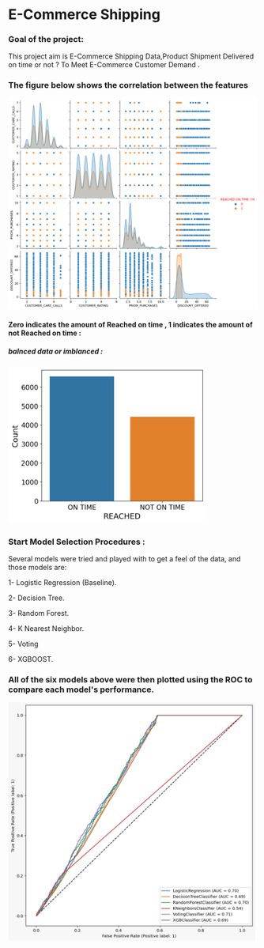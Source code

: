 # E-Commerce Shipping

### Goal of the project:
This project aim is E-Commerce Shipping Data,Product Shipment Delivered on time or not ? To Meet E-Commerce Customer Demand .


### The figure below shows the correlation between the features

<img src="https://github.com/hanaaalqarni5/E-Commerce_Classification/blob/main/correlation.png" width="700"/>

#### Zero indicates the amount of Reached on time , 1 indicates the amount of not Reached on time :
##### balnced data or imblanced :

<img src="https://github.com/hanaaalqarni5/E-Commerce_Classification/blob/main/implalance.png" width="400"/>

### Start Model Selection Procedures :
Several models were tried and played with to get a feel of the data, and those models are:

1- Logistic Regression (Baseline).

2- Decision Tree.

3- Random Forest.

4- K Nearest Neighbor.

5- Voting

6- XGBOOST.


### All of the six models above were then plotted using the ROC to compare each model's performance.


<img src="https://github.com/hanaaalqarni5/E-Commerce_Classification/blob/main/ROC.jpg" width="500"/>
